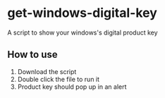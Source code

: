 # get-windows-digital-key
A script to show your windows's digital product key

## How to use

1. Download the script
2. Double click the file to run it
3. Product key should pop up in an alert
